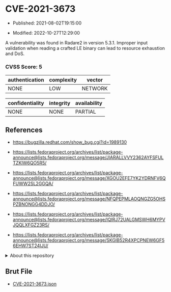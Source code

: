 # CVE-2021-3673

- Published: 2021-08-02T19:15:00

- Modified: 2022-10-27T12:29:00

A vulnerability was found in Radare2 in version 5.3.1. Improper input validation when reading a crafted LE binary can lead to resource exhaustion and DoS.

### CVSS Score: **5**

| authentication | complexity | vector |
| --- | --- | --- |
| NONE | LOW | NETWORK |

| confidentiality | integrity | availability |
| --- | --- | --- |
| NONE | NONE | PARTIAL |

## References

* https://bugzilla.redhat.com/show_bug.cgi?id=1989130

* https://lists.fedoraproject.org/archives/list/package-announce@lists.fedoraproject.org/message/JIARALLVVY2362AYFSFULTZKIW6QO5R5/

* https://lists.fedoraproject.org/archives/list/package-announce@lists.fedoraproject.org/message/XGOU2EFE7YK2YDRNFV6QFUWW2SL2GGQA/

* https://lists.fedoraproject.org/archives/list/package-announce@lists.fedoraproject.org/message/NFQPEPMLAOQNGZG5OHSPZBNONGG4DDJO/

* https://lists.fedoraproject.org/archives/list/package-announce@lists.fedoraproject.org/message/IQIRJ72UALGMSWH6MYPVJQQLXFGZ23RS/

* https://lists.fedoraproject.org/archives/list/package-announce@lists.fedoraproject.org/message/SKGIB52R4XPCPNEW6GF56EHW7ST24IJU/

<details>
<summary>About this repository</summary> 

  This repository is part of the project [Live Hack CVE](https://github.com/Live-Hack-CVE). Main website can be found [www.live-hack.org](https://www.live-hack.org) 
  
  Made by [Sn0wAlice](https://github.com/Sn0wAlice) for the people that care about security and need to have a feed of the latest CVEs. Hope you enjoy it, don't forget to star the repo and follow me on [Twitter](https://twitter.com/Sn0wAlice) and [Github](https://github.com/Sn0wAlice). And that is my [personnal website](https://www.alice-snow.me/)

  - [Home Page](https://github.com/Live-Hack-CVE)
  - [Framework](https://github.com/Live-Hack-CVE/cve-framework)
  - [CVE database](https://github.com/Live-Hack-CVE/full_database)
  - [Changelog](https://github.com/Live-Hack-CVE/Changelog)
</details>

## Brut File

* [CVE-2021-3673.json](https://raw.githubusercontent.com/Live-Hack-CVE/full_database/main/cves/2021/CVE-2021-3673.json)

